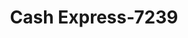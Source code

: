 ---
f_zip-code: 71334
f_state-code: LA
title: Cash Express-7239
f_phone: 318-757-0219
f_city-only: Ferriday
f_address: 913 2Nd Street Ferriday
f_location-unique-id: '7239'
slug: cash-express-7239
updated-on: '2024-05-30T13:46:58.046Z'
created-on: '2024-05-30T13:36:59.803Z'
published-on: '2024-05-30T13:54:32.469Z'
f_city-state: cms/city/ferriday-la.md
f_company: cms/company/cash-express.md
f_state: cms/state/louisiana.md
layout: '[payday-loan].html'
tags: payday-loan
---